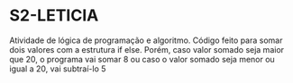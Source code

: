 # S2-LETICIA
 Atividade de lógica de programação e algoritmo.
 Código feito para somar dois valores com a estrutura if else. Porém, caso valor somado seja maior que 20, o programa vai somar 8 ou caso o valor somado seja menor ou igual a 20, vai subtraí-lo 5
